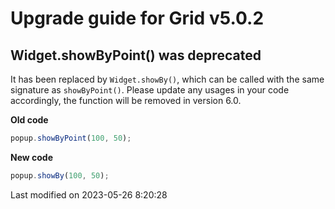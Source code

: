 # Upgrade guide for Grid v5.0.2

## Widget.showByPoint() was deprecated

It has been replaced by `Widget.showBy()`, which can be called with the same signature as `showByPoint()`. Please
update any usages in your code accordingly, the function will be removed in version 6.0.

**Old code**

```javascript
popup.showByPoint(100, 50);
```

**New code**

```javascript
popup.showBy(100, 50);
```


<p class="last-modified">Last modified on 2023-05-26 8:20:28</p>